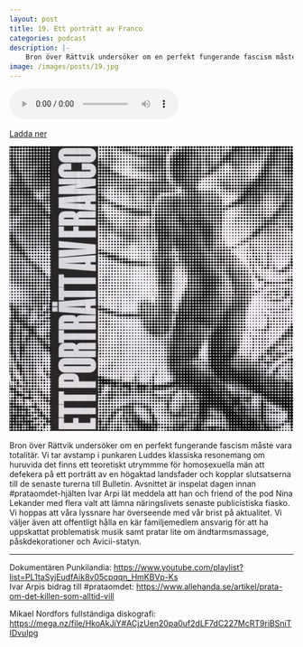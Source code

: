 ```yaml
---
layout: post
title: 19. Ett porträtt av Franco
categories: podcast
description: |-
    Bron över Rättvik undersöker om en perfekt fungerande fascism måste vara totalitär. Vi tar avstamp i punkaren Luddes klassiska resonemang om huruvida det finns ett teoretiskt utrymmme för homosexuella män att defekera på ett porträtt av en högaktad landsfader och kopplar slutsatserna till de senaste turerna till Bulletin. Avsnittet är inspelat dagen innan #prataomdet-hjälten Ivar Arpi lät meddela att han och friend of the pod Nina Lekander med flera valt att lämna näringslivets senaste publicistiska fiasko. Vi hoppas att våra lyssnare har överseende med vår brist på aktualitet. Vi väljer även att offentligt hålla en kär familjemedlem ansvarig för att ha uppskattat problematisk musik samt pratar lite om ändtarmsmassage, påskdekorationer och Avicii-statyn.
image: /images/posts/19.jpg
---
```


<audio controls="controls">
  <source type="audio/mp3" src="/b/19%20-%20Bron%20%C3%B6ver%20R%C3%A4ttvik%20-%20Ett%20portr%C3%A4tt%20av%20Franco.mp3"></source>
</audio>

[Ladda ner](/b/19%20-%20Bron%20%C3%B6ver%20R%C3%A4ttvik%20-%20Ett%20portr%C3%A4tt%20av%20Franco.mp3)

![](/images/posts/19.jpg "Rectum iri aeternum")

Bron över Rättvik undersöker om en perfekt fungerande fascism måste vara totalitär. Vi tar avstamp i punkaren Luddes klassiska resonemang om huruvida det finns ett teoretiskt utrymmme för homosexuella män att defekera på ett porträtt av en högaktad landsfader och kopplar slutsatserna till de senaste turerna till Bulletin. Avsnittet är inspelat dagen innan #prataomdet-hjälten Ivar Arpi lät meddela att han och friend of the pod Nina Lekander med flera valt att lämna näringslivets senaste publicistiska fiasko. Vi hoppas att våra lyssnare har överseende med vår brist på aktualitet. Vi väljer även att offentligt hålla en kär familjemedlem ansvarig för att ha uppskattat problematisk musik samt pratar lite om ändtarmsmassage, påskdekorationer och Avicii-statyn.

---

Dokumentären Punkilandia: <https://www.youtube.com/playlist?list=PL1taSyjEudfAik8v05cpqqn_HmKBVp-Ks>  
Ivar Arpis bidrag till #prataomdet: <https://www.allehanda.se/artikel/prata-om-det-killen-som-alltid-vill>

Mikael Nordfors fullständiga diskografi: <https://mega.nz/file/HkoAkJiY#ACjzUen20pa0uf2dLF7dC227McRT9riBSniTIDvuIpg>
